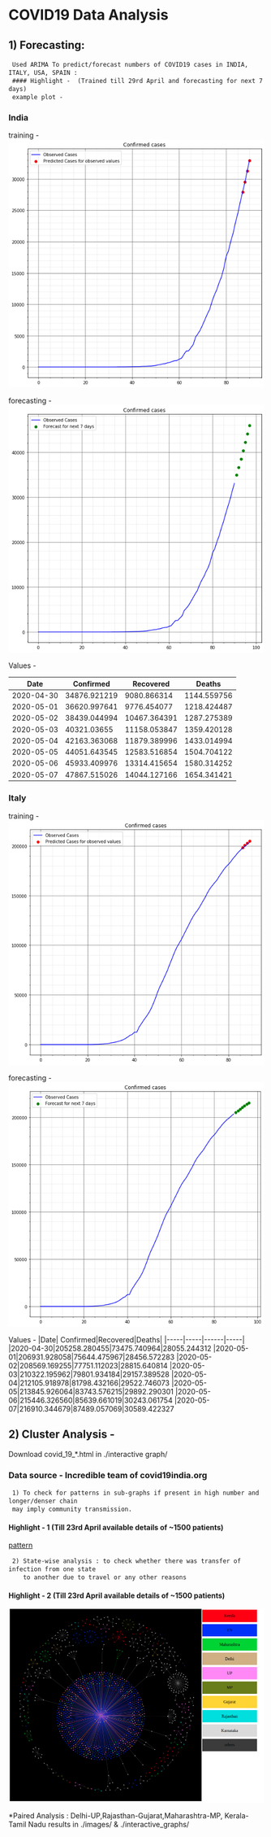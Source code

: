 # COVID19 Data Analysis

## 1) Forecasting:
     Used ARIMA To predict/forecast numbers of COVID19 cases in INDIA, ITALY, USA, SPAIN :
     #### Highlight -  (Trained till 29rd April and forecasting for next 7 days)
     example plot - 
   ### India
   training - 
   ![India](https://github.com/akjayant/COVID19-Data-Analysis/blob/master/images/INDIA_training.png)
   
   forecasting - 
   ![India](https://github.com/akjayant/COVID19-Data-Analysis/blob/master/images/india_forecasting.png)
   
   Values -
   
|Date| Confirmed|Recovered|Deaths|
|-----|-----|------|-----|
2020-04-30|34876.921219|9080.866314|1144.559756
2020-05-01|36620.997641|9776.454077|1218.424487
2020-05-02|38439.044994|10467.364391|1287.275389
2020-05-03|40321.03655|11158.053847|1359.420128
2020-05-04|42163.363068|11879.389996|1433.014994
2020-05-05|44051.643545|12583.516854|1504.704122
2020-05-06|45933.409976|13314.415654|1580.314252
2020-05-07|47867.515026|14044.127166|1654.341421

  ### Italy
   training - 
   ![Italy](https://github.com/akjayant/COVID19-Data-Analysis/blob/master/images/italy_training.png)
   
   forecasting - 
   ![Italy](https://github.com/akjayant/COVID19-Data-Analysis/blob/master/images/italy_forecasting.png)
   
   Values -
|Date| Confirmed|Recovered|Deaths|
|-----|-----|------|-----|
|2020-04-30|205258.280455|73475.740964|28055.244312
|2020-05-01|206931.928058|75644.475967|28456.572283
|2020-05-02|208569.169255|77751.112023|28815.640814
|2020-05-03|210322.195962|79801.934184|29157.389528
|2020-05-04|212105.918978|81798.432166|29522.746073
|2020-05-05|213845.926064|83743.576215|29892.290301
|2020-05-06|215446.326560|85639.661019|30243.061754
|2020-05-07|216910.344679|87489.057069|30589.422327



## 2) Cluster Analysis - 
Download covid_19_*.html in ./interactive graph/
### Data source - Incredible team of covid19india.org
     1) To check for patterns in sub-graphs if present in high number and longer/denser chain 
     may imply community transmission.
 #### Highlight - 1 (Till 23rd April available details of ~1500 patients)
 
  [pattern](https://github.com/akjayant/COVID19-Data-Analysis/blob/master/images/full.png)
  
     2) State-wise analysis : to check whether there was transfer of infection from one state 
        to another due to travel or any other reasons
        
 #### Highlight - 2 (Till 23rd April available details of ~1500 patients)
 ![State-wise analysis India](https://github.com/akjayant/COVID19-Data-Analysis/blob/master/images/top_8.png)
  
  *Paired Analysis : Delhi-UP,Rajasthan-Gujarat,Maharashtra-MP, Kerala-Tamil Nadu results in ./images/ & ./interactive_graphs/




     

